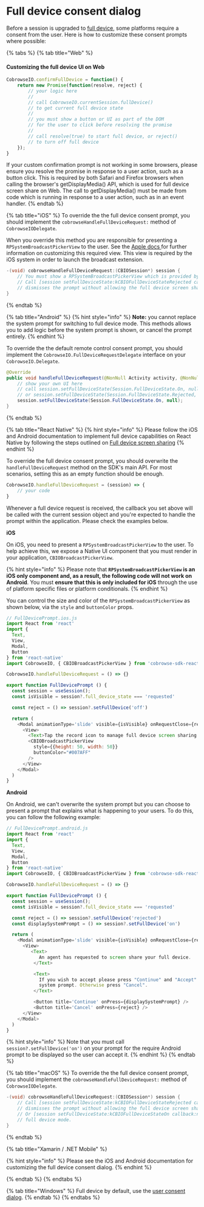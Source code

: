 # Full device consent dialog

Before a session is upgraded to [full device](../full-device-capabilities/), some platforms require a consent from the user. Here is how to customize these consent prompts where possible:

{% tabs %}
{% tab title="Web" %}
#### Customizing the full device UI on Web

```javascript
CobrowseIO.confirmFullDevice = function() {
    return new Promise(function(resolve, reject) {
        // your logic here
        // 
        // call CobrowseIO.currentSession.fullDevice() 
        // to get current full device state
        // 
        // you must show a button or UI as part of the DOM 
        // for the user to click before resolving the promise
        // 
        // call resolve(true) to start full device, or reject() 
        // to turn off full device
    });
}
```

If your custom confirmation prompt is not working in some browsers, please ensure you resolve the promise in response to a user action, such as a button click. This is required by both Safari and Firefox browsers when calling the browser's getDisplayMedia() API, which is used for full device screen share on Web. The call to getDisplayMedia() must be made from code which is running in response to a user action, such as in an event handler.
{% endtab %}

{% tab title="iOS" %}
To override the the full device consent prompt, you should implement the `cobrowseHandleFullDeviceRequest:` method of `CobrowseIODelegate`.

When you override this method you are responsible for presenting a `RPSystemBroadcastPickerView` to the user. See the [Apple docs ](https://developer.apple.com/documentation/replaykit/rpsystembroadcastpickerview?language=objc)for further information on customizing this required view. This view is required by the iOS system in order to launch the broadcast extension.

```objectivec
-(void) cobrowseHandleFullDeviceRequest:(CBIOSession*) session {
    // You must show a RPSystemBroadcastPickerView which is provided by the iOS platform.
    // Call [session setFullDeviceState:kCBIOFullDeviceStateRejected callback:nil] if the user
    // dismisses the prompt without allowing the full device screen share.
}
```
{% endtab %}

{% tab title="Android" %}
{% hint style="info" %}
**Note:** you cannot replace the system prompt for switching to full device mode. This methods allows you to add logic before the system prompt is shown, or cancel the prompt entirely.
{% endhint %}

To override the the default remote control consent prompt, you should implement the `CobrowseIO.FullDeviceRequestDelegate` interface on your `CobrowseIO.Delegate`.

```java
@Override
public void handleFullDeviceRequest(@NonNull Activity activity, @NonNull Session session) {
    // show your own UI here
    // call session.setFullDeviceState(Session.FullDeviceState.On, null) to accept
    // or session.setFullDeviceState(Session.FullDeviceState.Rejected, null) to reject
    session.setFullDeviceState(Session.FullDeviceState.On, null);
}
```
{% endtab %}

{% tab title="React Native" %}
{% hint style="info" %}
Please follow the iOS and Android documentation to implement full device capabilities on React Native by following the steps outlined on [Full device screen sharing](../full-device-capabilities/full-device-screen-sharing.md)
{% endhint %}

To override the full device consent prompt, you should overwrite the `handleFullDeviceRequest` method on the SDK's main API. For most scenarios, setting this as an empty function should be enough.

```javascript
CobrowseIO.handleFullDeviceRequest = (session) => {
    // your code
}
```

Whenever a full device request is received, the callback you set above will be called with the current session object and you're expected to handle the prompt within the application. Please check the examples below.

**iOS**

On iOS, you need to present a `RPSystemBroadcastPickerView` to the user. To help achieve this, we expose a Native UI component that you must render in your application, `CBIOBroadcastPickerView`.

{% hint style="info" %}
Please note that **`RPSystemBroadcastPickerView` is an iOS only component and, as a result, the following code will not work on Android**. You must **ensure that this is only included for iOS** through the use of platform specific files or platform conditionals.
{% endhint %}

You can control the size and color of the `RPSystemBroadcastPickerView` as shown below, via the `style` and `buttonColor` props.

```javascript
// FullDevicePrompt.ios.js
import React from 'react'
import {
  Text,
  View,
  Modal,
  Button
} from 'react-native'
import CobrowseIO, { CBIOBroadcastPickerView } from 'cobrowse-sdk-react-native'

CobrowseIO.handleFullDeviceRequest = () => {}

export function FullDevicePrompt () {
  const session = useSession();
  const isVisible = session?.full_device_state === 'requested'

  const reject = () => session?.setFullDevice('off')

  return (
    <Modal animationType='slide' visible={isVisible} onRequestClose={reject}>
      <View>
        <Text>Tap the record icon to manage full device screen sharing.</Text>
        <CBIOBroadcastPickerView
          style={{height: 50, width: 50}}
          buttonColor="#007AFF"
        />
      </View>
    </Modal>
  )
}
```

**Android**

On Android, we can't overwrite the system prompt but you can choose to present a prompt that explains what is happening to your users. To do this, you can follow the following example:

```javascript
// FullDevicePrompt.android.js
import React from 'react'
import {
  Text,
  View,
  Modal,
  Button
} from 'react-native'
import CobrowseIO, { CBIOBroadcastPickerView } from 'cobrowse-sdk-react-native'

CobrowseIO.handleFullDeviceRequest = () => {}

export function FullDevicePrompt () {
  const session = useSession();
  const isVisible = session?.full_device_state === 'requested'

  const reject = () => session?.setFullDevice('rejected')
  const displaySystemPrompt = () => session?.setFullDevice('on')

  return (
    <Modal animationType='slide' visible={isVisible} onRequestClose={reject}>
      <View>
         <Text>
            An agent has requested to screen share your full device.
          </Text>

          <Text>
            If you wish to accept please press "Continue" and "Accept" the
            system prompt. Otherwise press "Cancel".
          </Text>

          <Button title='Continue' onPress={displaySystemPrompt} />
          <Button title='Cancel' onPress={reject} />
      </View>
    </Modal>
  )
}
```

{% hint style="info" %}
Note that you must call `session?.setFullDevice('on')` on your prompt for the require Android prompt to be displayed so the user can accept it.
{% endhint %}
{% endtab %}

{% tab title="macOS" %}
To override the the full device consent prompt, you should implement the `cobrowseHandleFullDeviceRequest:` method of `CobrowseIODelegate`.

```objectivec
-(void) cobrowseHandleFullDeviceRequest:(CBIOSession*) session {
    // Call [session setFullDeviceState:kCBIOFullDeviceStateRejected callback:nil] if the user
    // dismisses the prompt without allowing the full device screen share.
    // Or [session setFullDeviceState:kCBIOFullDeviceStateOn callback:nil] to allow the switch
    // full device mode.
}
```
{% endtab %}

{% tab title="Xamarin / .NET Mobile" %}

{% hint style="info" %}
Please see the iOS and Android documentation for customizing the full device consent dialog.
{% endhint %}

{% endtab %}
{% endtabs %}

{% tab title="Windows" %}
Full device by default, use the [user consent dialog](user-consent-dialog.md).
{% endtab %}
{% endtabs %}
